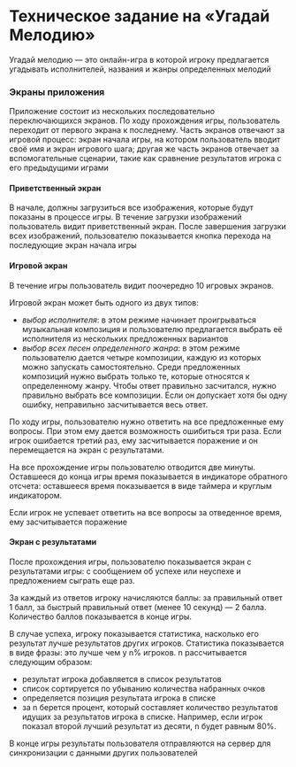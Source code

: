 # Техническое задание на «Угадай Мелодию»

Угадай мелодию — это онлайн-игра в которой игроку предлагается угадывать исполнителей, названия и жанры определенных мелодий

### Экраны приложения
Приложение состоит из нескольких последовательно переключающихся экранов. По ходу прохождения игры, пользователь переходит от первого экрана к последнему. Часть экранов отвечают за игровой процесс: экран начала игры, на котором пользователь вводит своё имя и экран игрового шага; другая же часть экранов отвечает за вспомогательные сценарии, такие как сравнение результатов игрока с его предыдущими играми

#### Приветственный экран
В начале, должны загрузиться все изображения, которые будут показаны в процессе игры. В течение загрузки изображений пользователь видит приветственный экран. После завершения загрузки всех изображений, пользователю показывается кнопка перехода на последующие экран начала игры

#### Игровой экран
В течение игры пользователь видит поочередно 10 игровых экранов.

Игровой экран может быть одного из двух типов:
- *выбор исполнителя*: в этом режиме начинает проигрываться музыкальная композиция и пользователю предлагается выбрать её исполнителя из нескольких предложенных вариантов
- *выбор всех песен определенного жанра*: в этом режиме пользователю дается четыре композиции, каждую из которых можно запускать самостоятельно. Среди предложенных композиций нужно выбрать только те, которые относятся к определенному жанру. Чтобы ответ правильно засчитался, нужно правильно выбрать все композиции. Если он допускает хотя бы одну ошибку, неправильно засчитывается весь ответ.

По ходу игры, пользователю нужно ответить на все предложенные ему вопросы. При этом ему дается возможность ошибиться три раза. Если игрок ошибается третий раз, ему засчитывается поражение и он перемещается на экран с результатами.

На все прохождение игры пользователю отводится две минуты. Оставшееся до конца игры время показывается в индикаторе обратного отсчета: оставшееся время показывается в виде таймера и круглым индикатором.

Если игрок не успевает ответить на все вопросы за отведенное время, ему засчитывается поражение

#### Экран с результатами
После прохождения игры, пользователю показывается экран с результатами игры: с сообщением об успехе или неуспехе и предложением сыграть еще раз.

За каждый из ответов игроку начисляются баллы: за правильный ответ 1 балл, за быстрый правильный ответ (менее 10 секунд) — 2 балла. Количество баллов показывается в конце игры.

В случае успеха, игроку показывается статистика, насколько его результат лучше результатов других игроков. Статистика показывается в виде фразы: это лучше чем у n% игроков. n рассчитывается следующим образом:
- результат игрока добавляется в список результатов
- список сортируется по убыванию количества набранных очков
- определяется позиция результата игрока в списке
- за n берется процент, который составляет количество результатов идущих за результатов игрока в списке. Например, если игрок показал второй лучший результат из десяти, n будет равным 80%.

В конце игры результаты пользователя отправляются на сервер для синхронизации с данными других пользователей

